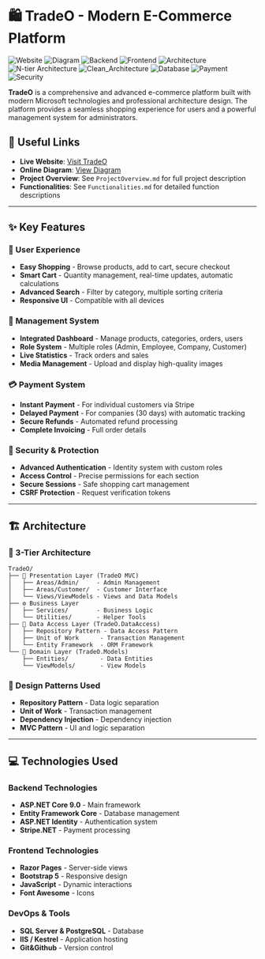 # 🛍️ TradeO - Modern E-Commerce Platform
![Website](https://img.shields.io/badge/Live_Website-Online-brightgreen)
![Diagram](https://img.shields.io/badge/Diagram-View-blue)
![Backend](https://img.shields.io/badge/Backend-ASP.NET_Core_8.0-purple?style=for-the-badge&logo=.net)
![Frontend](https://img.shields.io/badge/Frontend-Razor_Bootstrap-blue?style=for-the-badge)
![Architecture](https://img.shields.io/badge/Architecture-MVC-green)
![N-tier Architecture](https://img.shields.io/badge/Architecture-N--tier-lightblue)
![Clean_Architecture](https://img.shields.io/badge/Principles-Clean_Architecture-yellow)
![Database](https://img.shields.io/badge/Database-SQL_Server-red?style=for-the-badge&logo=microsoft-sql-server)
![Payment](https://img.shields.io/badge/Payment-Stripe-blue?style=for-the-badge&logo=stripe)
![Security](https://img.shields.io/badge/Security-Identity-orange)



**TradeO** is a comprehensive and advanced e-commerce platform built with modern Microsoft technologies and professional architecture design. The platform provides a seamless shopping experience for users and a powerful management system for administrators.


## 🔗 Useful Links
- **Live Website**: [Visit TradeO](http://tradeo.runasp.net/)
- **Online Diagram**: [View Diagram](https://mermaid.live/edit#pako:eNqlWP1y4jgSfxUVW7u1W6VksWxDhtqbKmNEolo-craByzrzhwMycQ1gypibyUzNv_cA94j3JNfyF5YIkNy5isQtdbda3a3un_y9MY8XvNFpLJNg-4y87uMGwfPzz-hv1YMG1gN13NpIzrTbP-VSj417h7p05FkeG49ydvSrlwQLPkbDqf3bYyOXUKQsh1oucj1nYnsTh9a5xGNpvrVYRxtkJTz4pMwR397v0njNk3waKfO6zxZ8k0bpiyrON4sD8bpdvSEbIXs88pzxYABbP7LM1nw7SPkyTl7seJMm8WrFE9VEm_j3SbzYz9MzPLpvx-ttsDmnx_DHyYInZzhMf7I7wXB5u_bE9cZDCNmZHduw4zvw9kkbbNitHSTp_2jDlNGZi35B4v9w3KODIwumWunN6VBZe0p89znebqPNUphwPK_nDjyeMHwnXvFhsAmWa8gWiaEyOns5SvnuxGUj6rp5up_IcJc6U2ZTsbOJxwbMY_RoY67mu73r-Q5dIXDeLg026U6x04UNpkm05S5PU9jl0bzu957YJkqjYBV9e6frDxsZ3zIb9QfjmWpiV_OnoHkRpFG8QYN4Gc0VC7qQ68GL8CGCKM35bgdmqjxFGFDmby6YVQ7DZ2uYQnfBZrGSNVwIR8_yLDgIdhWRsgBd94I0sObCpFN1aDJiHhr30Wzs_InuLc-jzkh1wWQ88yfg4XE4i5PP73KwQ-_HLvPGzsMp5TXmWzqiDoThIKQyi-fW8R2-jXdRChXoD--j4kfJJtkuNUHvqc369fVeyVDxOIeKd1j50yt8VdE7z1bVvfNshnSyz_OavrXdrqJ5lqWiHp5nb-XZeMchSy6wtnPWHk-DaHWS9e1er2UEG0FC9C37da8zzWfnAp3xEJ-9KTQMeuJbYsPgFL4lOMz02Zujw1o-e094WNtnb40Puyl43xOgy-dWlJSu5dKsL9J_eGqAet16wvWeROvjX9N31Kzx0GIKXroeAh5bnSxVALKY94Beb5H0cEaVndPqVKoT1TlUJwz1NKkMpnQ01VnpdKmT0nl6N044sfvp8AxCGF6CCMOTGGH4f4AEyBoo99YAlUDgFE7wHHZPoT08DCHC6Nby6Mw6qvyupxU4ANnPfP453qtud7039GHX06F7hPvNArkvu5Sv3xUB1itz0BpZt1TYq9rJeoDc3fvrEfVQicI_qSwk8-ppLMB6egZqkbVPn4WOPBMv29rX_F_dv4PLefJPEBft_ynY8d9qkn3i9yNYPN8-AK8MdZSoqhZK-R6UYQyBj6BbDrK7jnvH7o8vRpXsfcJ3YHoOm9IYdfcQDogJGgQvPMnZLA1dXX0EiFWQRCbtYpqUdDFv5LRd0rqydLUULCtcgHIIlM93c6WAaQqaKLSu0IZMV6sIRITiEAlMJFaqSm_Ei6VAJpN1NIUmCq0rtKHQpkK3FLqtmFY3pXSCyANUlOmc0ck90SvuvQ6RSV0mDZk0ZbIlk22JrOxS7RC2UXFEKpf1upkk1WSSyKQuk4ZMmjLZksn2W2z6mvJkE6yqSUlFX1NUHO59mbenEf-SdzI5b6eanLfTKq9z3071ks6dOzWUdQ6Kjx031SRPTYnki5IsfDHVXyUL10wNya2HE10U1_4q_iKdHajNOQ0vxQCRDhNUXUVX9YHioMzKeaGA5jS8FAOkHCDFwJE26eJUNzDfSp8oAjRf3OGrrD7tnqNt4UdKpASkhpRx1JS8XJKFp2hLJtuSl0uSvF5gXWpPHNFbfkHWxLuDy8hf-SelrOie-f5UCR5dxmFGyzrNlcjhRdZNoCZ8U5sJ8JG83wzi-effJ5sV_Dvuj8Cm-xZ47iqMkyVPXpAXf-abncwCtxbReaHoH7W3WnOBGOaZASYWuUOLcm8dDRD5XAhzKxZdldElGWFQNmDbJ_wuLr6Zi-F-enf2Q9-f9KHilsDMrAJftT3_8ZT8_tFOOIBS9J9__RtNtovytcdXPOU1t80OCA0JiJbJWouFKvgK8pmVHxYOkCeTLg-rEOvvV2G0WlU0rB8BPKjjkpmRJ4Biv8OXEWRBkollmMWCJZabjK4ly3GAy6I3U4reTCl6M6XozYwTx8N7GLDR7VF85qtgt-vxEG3reENst_MT10Iz5HgHxfkz7_zU1Mz2h6eCvPoSLdLnDtl-VfQ8leAh1xHq3AzNSocRaMbN_JKOhQAdhQ03oclvKnntyeSkeVE-XgdRuYswBBualQbeMrXmRQ287GCFjjk3-LzScXPT5EZ4SceOz_eJKJOVHTdcq3SEYSu8bMcXAEchlOPSG82QhAcdzaaxMF7TUdMCZxtbBFs6BjwIP3i1xbsBPxPbMAaphacansJfHUPzqmdCXZGrYZdgV8ddDXcJ7sKLUYW7zgi4Ct862NGwQ7CjY8fAjomdFnbamGmYEcx0zAzMTMxamMHgDQZsIKJeV0M1TAmmOqYGpiamLUzbGG5q8ANTh2Dr0ChCLZnpgZ0eGOrBIj1Yrgfr9XTc13CfVIGVJKBSYlEVxR8dZzWvDF6db6bhGcEzHc-MKjAN3Fgm0aLRSZM9x401T8AeIBvfheRjA-4fa_7Y6MDrgofBfpWKyvcDxODi_Fccr0vJJN4vnxudMFjtgNpnRasXBVA8DyxQH8SX-v0mbXTMTEOj873xtdG50ggxr7V2S2t-aBNCmjpuvIhh47ptfjCMpknMJmm2f-DGt2xNcq23ddJqa2293Wo3P_z4L632INg)
- **Project Overview**: See `ProjectOverview.md` for full project description
- **Functionalities**: See `Functionalities.md` for detailed function descriptions



---

## ✨ Key Features


### 🛒 User Experience

- **Easy Shopping** - Browse products, add to cart, secure checkout
- **Smart Cart** - Quantity management, real-time updates, automatic calculations
- **Advanced Search** - Filter by category, multiple sorting criteria
- **Responsive UI** - Compatible with all devices

### 💼 Management System

- **Integrated Dashboard** - Manage products, categories, orders, users
- **Role System** - Multiple roles (Admin, Employee, Company, Customer)
- **Live Statistics** - Track orders and sales
- **Media Management** - Upload and display high-quality images

### 💳 Payment System

- **Instant Payment** - For individual customers via Stripe
- **Delayed Payment** - For companies (30 days) with automatic tracking
- **Secure Refunds** - Automated refund processing
- **Complete Invoicing** - Full order details

### 🔐 Security & Protection

- **Advanced Authentication** - Identity system with custom roles
- **Access Control** - Precise permissions for each section
- **Secure Sessions** - Safe shopping cart management
- **CSRF Protection** - Request verification tokens

---

## 🏗️ Architecture

### 📐 3-Tier Architecture

```
TradeO/
├── 🎨 Presentation Layer (TradeO MVC)
│   ├── Areas/Admin/     - Admin Management
│   ├── Areas/Customer/  - Customer Interface
│   └── Views/ViewModels - Views and Data Models
├── ⚙️ Business Layer
│   ├── Services/        - Business Logic
│   └── Utilities/       - Helper Tools
├── 💾 Data Access Layer (TradeO.DataAccess)
│   ├── Repository Pattern - Data Access Pattern
│   ├── Unit of Work      - Transaction Management
│   └── Entity Framework  - ORM Framework
└── 🏢 Domain Layer (TradeO.Models)
    ├── Entities/         - Data Entities
    └── ViewModels/       - View Models
```

### 🎯 Design Patterns Used

- **Repository Pattern** - Data logic separation
- **Unit of Work** - Transaction management
- **Dependency Injection** - Dependency injection
- **MVC Pattern** - UI and logic separation

---

## 💻 Technologies Used

### Backend Technologies

- **ASP.NET Core 9.0** - Main framework
- **Entity Framework Core** - Database management
- **ASP.NET Identity** - Authentication system
- **Stripe.NET** - Payment processing

### Frontend Technologies

- **Razor Pages** - Server-side views
- **Bootstrap 5** - Responsive design
- **JavaScript** - Dynamic interactions
- **Font Awesome** - Icons

### DevOps & Tools

- **SQL Server & PostgreSQL** - Database
- **IIS / Kestrel** - Application hosting
- **Git&Github** - Version control
